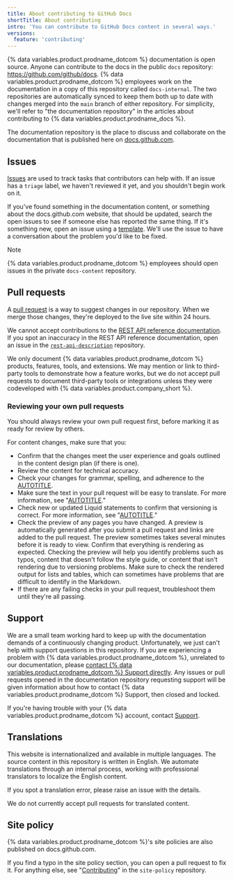 ```yaml
---
title: About contributing to GitHub Docs
shortTitle: About contributing
intro: 'You can contribute to GitHub Docs content in several ways.'
versions:
  feature: 'contributing'
---
```


{% data variables.product.prodname_dotcom %} documentation is open source. Anyone can contribute to the docs in the public `docs` repository: https://github.com/github/docs. {% data variables.product.prodname_dotcom %} employees work on the documentation in a copy of this repository called `docs-internal`. The two repositories are automatically synced to keep them both up to date with changes merged into the `main` branch of either repository. For simplicity, we'll refer to "the documentation repository" in the articles about contributing to {% data variables.product.prodname_docs %}.

The documentation repository is the place to discuss and collaborate on the documentation that is published here on [docs.github.com](/).<!-- markdownlint-disable-line search-replace -->

## Issues

[Issues](/github/managing-your-work-on-github/about-issues) are used to track tasks that contributors can help with. If an issue has a `triage` label, we haven't reviewed it yet, and you shouldn't begin work on it.

If you've found something in the documentation content, or something about the docs.github.com website, that should be updated, search the open issues to see if someone else has reported the same thing. If it's something new, open an issue using a [template](https://github.com/github/docs/issues/new/choose). We'll use the issue to have a conversation about the problem you'd like to be fixed.<!-- markdownlint-disable-line search-replace -->

> [!NOTE]
> {% data variables.product.prodname_dotcom %} employees should open issues in the private `docs-content` repository.

## Pull requests

A [pull request](/github/collaborating-with-issues-and-pull-requests/about-pull-requests) is a way to suggest changes in our repository. When we merge those changes, they're deployed to the live site within 24 hours.

We cannot accept contributions to the [REST API reference documentation](/rest/reference). If you spot an inaccuracy in the REST API reference documentation, open an issue in the [`rest-api-description`](https://github.com/github/rest-api-description/issues/new?template=schema-inaccuracy.md) repository.

We only document {% data variables.product.prodname_dotcom %} products, features, tools, and extensions. We may mention or link to third-party tools to demonstrate how a feature works, but we do not accept pull requests to document third-party tools or integrations unless they were codeveloped with {% data variables.product.company_short %}.

### Reviewing your own pull requests

You should always review your own pull request first, before marking it as ready for review by others.

For content changes, make sure that you:

* Confirm that the changes meet the user experience and goals outlined in the content design plan (if there is one).
* Review the content for technical accuracy.
* Check your changes for grammar, spelling, and adherence to the [AUTOTITLE](/contributing/style-guide-and-content-model/style-guide).
* Make sure the text in your pull request will be easy to translate. For more information, see "[AUTOTITLE](/contributing/writing-for-github-docs/writing-content-to-be-translated)."
* Check new or updated Liquid statements to confirm that versioning is correct. For more information, see "[AUTOTITLE](/contributing/syntax-and-versioning-for-github-docs/versioning-documentation)."
* Check the preview of any pages you have changed. A preview is automatically generated after you submit a pull request and links are added to the pull request. The preview sometimes takes several minutes before it is ready to view. Confirm that everything is rendering as expected. Checking the preview will help you identify problems such as typos, content that doesn't follow the style guide, or content that isn't rendering due to versioning problems. Make sure to check the rendered output for lists and tables, which can sometimes have problems that are difficult to identify in the Markdown.
* If there are any failing checks in your pull request, troubleshoot them until they're all passing.

## Support

We are a small team working hard to keep up with the documentation demands of a continuously changing product. Unfortunately, we just can't help with support questions in this repository. If you are experiencing a problem with {% data variables.product.prodname_dotcom %}, unrelated to our documentation, please [contact {% data variables.product.prodname_dotcom %} Support directly](https://support.github.com/contact). Any issues or pull requests opened in the documentation repository requesting support will be given information about how to contact {% data variables.product.prodname_dotcom %} Support, then closed and locked.

If you're having trouble with your {% data variables.product.prodname_dotcom %} account, contact [Support](https://support.github.com/contact?tags=docs-contributing-guide).

## Translations

This website is internationalized and available in multiple languages. The source content in this repository is written in English. We automate translations through an internal process, working with professional translators to localize the English content.

If you spot a translation error, please raise an issue with the details.

We do not currently accept pull requests for translated content.

## Site policy

{% data variables.product.prodname_dotcom %}'s site policies are also published on docs.github.com.<!-- markdownlint-disable-line search-replace -->

If you find a typo in the site policy section, you can open a pull request to fix it. For anything else, see "[Contributing](https://github.com/github/site-policy/blob/main/CONTRIBUTING.md)" in the `site-policy` repository.
